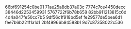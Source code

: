66bf691254c0be01
71ae25a8db37a03c
7774c7ce4450decc
38446d2253459931
5767722f6b78b658
82bb911213815c6d
4d4a047fe50cc7b5
9df56c1f918bd5ef
fe29577de5bea6d1
fee7b6b221f1a1d1
2bf49966b94588b1
9d7c87358022c536
